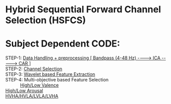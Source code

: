 # Hybrid Sequential Forward Channel Selection (HSFCS)

# Subject Dependent CODE:
 STEP-1: [Data Handling + preprocessing [ Bandpass (4-48 Hz) ----> ICA -----> CAR ]](https://github.com/shyammarjit/HSFCS/blob/main/Subject%20Dependent/Code/STEP-1%20%3D%3D%3D%3D%3E%20band_48_fir_None_one%20%3D%3D%3D%3E%20band%20%3D%20(4-48Hz)%20%2B%20band_type%20%3D%20fir%20%2B%20no_of_components%20%3D%20None%20%2B%20one%20components.ipynb)<br/>
 STEP-2: [Channel Selection](https://github.com/shyammarjit/HSFCS/blob/main/Subject%20Dependent/Code/STEP-1%20%3D%3D%3D%3D%3E%20band_48_fir_None_one%20%3D%3D%3D%3E%20band%20%3D%20(4-48Hz)%20%2B%20band_type%20%3D%20fir%20%2B%20no_of_components%20%3D%20None%20%2B%20one%20components.ipynb)<br/>
 STEP-3: [Wavelet based Feature Extraction]()<br/>
 STEP-4: Multi-objective based Feature Selection<br/>
&emsp;&emsp;&emsp; [High/Low Valence](https://github.com/shyammarjit/HSFCS/blob/main/Subject%20Dependent/Code/STEP-2.A.%20Valence-GA%20based%20feature%20selection.ipynb)<br/>
         [High/Low Arousal](https://github.com/shyammarjit/HSFCS/blob/main/Subject%20Dependent/Code/STEP-2.b.%20Arousal-GA%20based%20feature%20selection.ipynb)<br/>
         [HVHA/HVLA/LVLA/LVHA](https://github.com/shyammarjit/HSFCS/blob/main/Subject%20Dependent/Code/STEP-2.c.%20Four%20class-GA%20based%20feature%20selection.ipynb)<br/>
